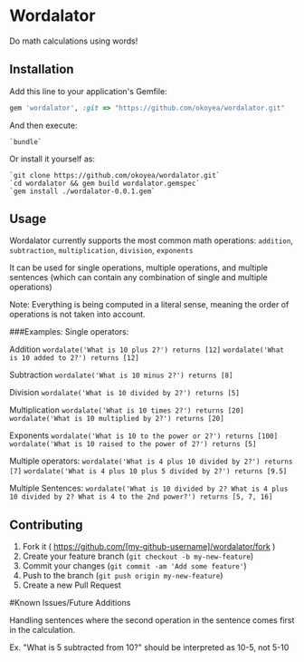 # Wordalator

Do math calculations using words!

## Installation

Add this line to your application's Gemfile:

```ruby
gem 'wordalator', :git => "https://github.com/okoyea/wordalator.git"
```

And then execute:

    `bundle`

Or install it yourself as:

    `git clone https://github.com/okoyea/wordalator.git`
    `cd wordalator && gem build wordalator.gemspec`
    `gem install ./wordalator-0.0.1.gem`

## Usage

Wordalator currently supports the most common math operations: `addition`, `subtraction`, `multiplication`, `division`, `exponents`

It can be used for single operations, multiple operations, and multiple sentences (which can contain any combination of single and multiple operations)

Note: Everything is being computed in a literal sense, meaning the order of operations is not taken into account.

###Examples:
Single operators:

Addition
`wordalate('What is 10 plus 2?') returns [12]`
`wordalate('What is 10 added to 2?') returns [12]`

Subtraction
`wordalate('What is 10 minus 2?') returns [8]`

Division
`wordalate('What is 10 divided by 2?') returns [5]`

Multiplication
`wordalate('What is 10 times 2?') returns [20]`
`wordalate('What is 10 multiplied by 2?') returns [20]`

Exponents
`wordalate('What is 10 to the power or 2?') returns [100]`
`wordalate('What is 10 raised to the power of 2?') returns [5]`

Multiple operators:
`wordalate('What is 4 plus 10 divided by 2?') returns [7]`
`wordalate('What is 4 plus 10 plus 5 divided by 2?') returns [9.5]`

Multiple Sentences:
`wordalate('What is 10 divided by 2? What is 4 plus 10 divided by 2? What is 4 to the 2nd power?') returns [5, 7, 16]`

## Contributing

1. Fork it ( https://github.com/[my-github-username]/wordalator/fork )
2. Create your feature branch (`git checkout -b my-new-feature`)
3. Commit your changes (`git commit -am 'Add some feature'`)
4. Push to the branch (`git push origin my-new-feature`)
5. Create a new Pull Request

#Known Issues/Future Additions

Handling sentences where the second operation in the sentence comes first in the calculation.

Ex. "What is 5 subtracted from 10?" should be interpreted as 10-5, not 5-10
